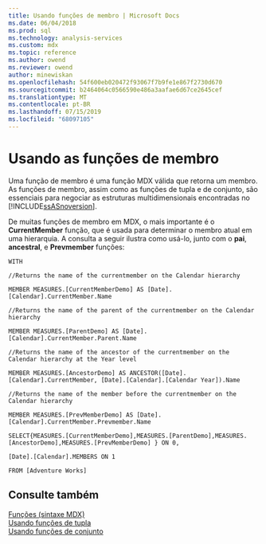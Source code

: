 ```yaml
---
title: Usando funções de membro | Microsoft Docs
ms.date: 06/04/2018
ms.prod: sql
ms.technology: analysis-services
ms.custom: mdx
ms.topic: reference
ms.author: owend
ms.reviewer: owend
author: minewiskan
ms.openlocfilehash: 54f600eb020472f93067f7b9fe1e867f2730d670
ms.sourcegitcommit: b2464064c0566590e486a3aafae6d67ce2645cef
ms.translationtype: MT
ms.contentlocale: pt-BR
ms.lasthandoff: 07/15/2019
ms.locfileid: "68097105"
---
```

# <a name="using-member-functions"></a>Usando as funções de membro


  Uma função de membro é uma função MDX válida que retorna um membro. As funções de membro, assim como as funções de tupla e de conjunto, são essenciais para negociar as estruturas multidimensionais encontradas no [!INCLUDE[ssASnoversion](../includes/ssasnoversion-md.md)].  
  
 De muitas funções de membro em MDX, o mais importante é o **CurrentMember** função, que é usada para determinar o membro atual em uma hierarquia. A consulta a seguir ilustra como usá-lo, junto com o **pai**, **ancestral**, e **Prevmember** funções:  
  
 `WITH`  
  
 `//Returns the name of the currentmember on the Calendar hierarchy`  
  
 `MEMBER MEASURES.[CurrentMemberDemo] AS [Date].[Calendar].CurrentMember.Name`  
  
 `//Returns the name of the parent of the currentmember on the Calendar hierarchy`  
  
 `MEMBER MEASURES.[ParentDemo] AS [Date].[Calendar].CurrentMember.Parent.Name`  
  
 `//Returns the name of the ancestor of the currentmember on the Calendar hierarchy at the Year level`  
  
 `MEMBER MEASURES.[AncestorDemo] AS ANCESTOR([Date].[Calendar].CurrentMember, [Date].[Calendar].[Calendar Year]).Name`  
  
 `//Returns the name of the member before the currentmember on the Calendar hierarchy`  
  
 `MEMBER MEASURES.[PrevMemberDemo] AS [Date].[Calendar].CurrentMember.Prevmember.Name`  
  
 `SELECT{MEASURES.[CurrentMemberDemo],MEASURES.[ParentDemo],MEASURES.[AncestorDemo],MEASURES.[PrevMemberDemo] } ON 0,`  
  
 `[Date].[Calendar].MEMBERS ON 1`  
  
 `FROM [Adventure Works]`  
  
## <a name="see-also"></a>Consulte também  
 [Funções &#40;sintaxe MDX&#41;](../mdx/functions-mdx-syntax.md)   
 [Usando funções de tupla](../mdx/using-tuple-functions.md)   
 [Usando funções de conjunto](../mdx/using-set-functions.md)  
  
  
